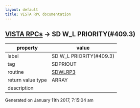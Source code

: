 ```yaml
---
layout: default
title: VISTA RPC documentation
---
```




## [VISTA RPCs](TableOfContent.md) &#8594; SD W_L PRIORITY(#409.3) 

 property | value 
--- | --- 
 label | SD W_L PRIORITY(#409.3)
 tag | SDPRIOUT
 routine | [SDWLRP3](http://code.osehra.org/dox/Routine_SDWLRP3_source.html)
 return value type | ARRAY
 description | 




 Generated on January 11th 2017, 7:15:04 am